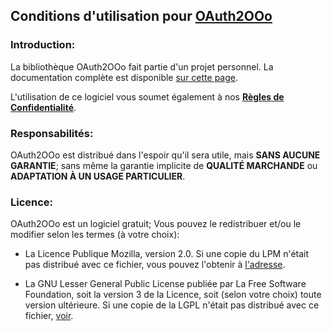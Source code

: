 ## Conditions d'utilisation pour [OAuth2OOo](https://github.com/prrvchr/OAuth2OOo)

### Introduction:

La bibliothèque OAuth2OOo fait partie d'un projet personnel.
La documentation complète est disponible [sur cette page](https://prrvchr.github.io/OAuth2OOo/README_fr).

L'utilisation de ce logiciel vous soumet également à nos [**Règles de Confidentialité**](https://prrvchr.github.io/OAuth2OOo/OAuth2OOo/registration/PrivacyPolicy_fr).

### Responsabilités:

OAuth2OOo est distribué dans l'espoir qu'il sera utile, mais **SANS AUCUNE GARANTIE**; sans même la garantie implicite de **QUALITÉ MARCHANDE** ou **ADAPTATION À UN USAGE PARTICULIER**.

### Licence:

OAuth2OOo est un logiciel gratuit; Vous pouvez le redistribuer et/ou le modifier selon les termes (à votre choix):

- La Licence Publique Mozilla, version 2.0. Si une copie du LPM n'était pas distribué avec ce fichier, vous pouvez l'obtenir à [l'adresse](http://mozilla.org/MPL/2.0/).

- La GNU Lesser General Public License publiée par La Free Software Foundation, soit la version 3 de la Licence, soit (selon votre choix) toute version ultérieure. Si une copie de la LGPL n'était pas distribué avec ce fichier, [voir](http://www.gnu.org/licenses/).
